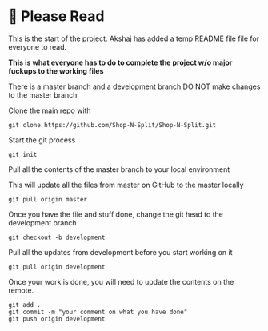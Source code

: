 <h1>👾 Please Read</h1>

<p>This is the start of the project. Akshaj has added a temp README file file for everyone to read.</p>

<p><strong>This is what everyone has to do to complete the project w/o major fuckups to the working files</strong></p>

There is a master branch and a development branch
DO NOT make changes to the master branch

<p>Clone the main repo with</p>

`git clone https://github.com/Shop-N-Split/Shop-N-Split.git`

<p>Start the git process</p>

`git init`

<p>Pull all the contents of the master branch to your local environment</p>
<p>This will update all the files from master on GitHub to the master locally</p>

`git pull origin master`

<p>Once you have the file and stuff done, change the git head to the development branch</p>

`git checkout -b development`

<p>Pull all the updates from development before you start working on it</p>

`git pull origin development`

<p>Once your work is done, you will need to update the contents on the remote. </p>

```
git add .
git commit -m "your comment on what you have done"
git push origin development
```

 
 
